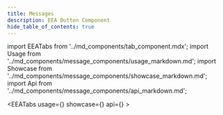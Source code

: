 ```yaml
---
title: Messages
description: EEA Button Component
hide_table_of_contents: true
---
```


import EEATabs from '../md_components/tab_component.mdx';
import Usage from '../md_components/message_components/usage_markdown.md';
import Showcase from '../md_components/message_components/showcase_markdown.md';
import Api from '../md_components/message_components/api_markdown.md';

<EEATabs usage={<Usage />} showcase={<Showcase />} api={<Api />}  >

</EEATabs>
